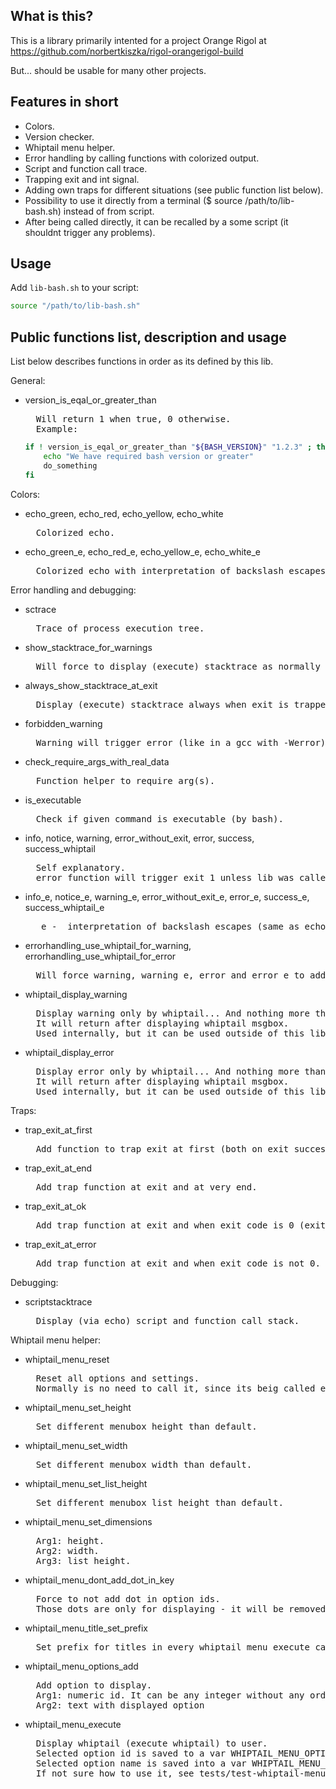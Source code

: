 ## What is this?

This is a library primarily intented for a project Orange Rigol at https://github.com/norbertkiszka/rigol-orangerigol-build

But... should be usable for many other projects.

## Features in short

- Colors.
- Version checker.
- Whiptail menu helper.
- Error handling by calling functions with colorized output.
- Script and function call trace.
- Trapping exit and int signal.
- Adding own traps for different situations (see public function list below).
- Possibility to use it directly from a terminal ($ source /path/to/lib-bash.sh) instead of from script.
- After being called directly, it can be recalled by a some script (it shouldnt trigger any problems).

## Usage
Add `lib-bash.sh` to your script:
```bash
source "/path/to/lib-bash.sh"
```

## Public functions list, description and usage

List below describes functions in order as its defined by this lib.

General:
- version_is_eqal_or_greater_than  
	<pre>  Will return 1 when true, 0 otherwise.
    Example:</pre>
	```bash
	if ! version_is_eqal_or_greater_than "${BASH_VERSION}" "1.2.3" ; then
		echo "We have required bash version or greater"
		do_something
	fi
	```
Colors:
- echo_green, echo_red, echo_yellow, echo_white  
	<pre>  Colorized echo.</pre>
- echo_green_e, echo_red_e, echo_yellow_e, echo_white_e  
	<pre>  Colorized echo with interpretation of backslash escapes (same as echo -e).</pre>

Error handling and debugging:
- sctrace  
	<pre>  Trace of process execution tree.</pre>
- show_stacktrace_for_warnings
	<pre>  Will force to display (execute) stacktrace as normally only in error and error_e.</pre>
- always_show_stacktrace_at_exit
	<pre>  Display (execute) stacktrace always when exit is trapped.</pre>
- forbidden_warning  
	<pre>  Warning will trigger error (like in a gcc with -Werror).</pre>
- check_require_args_with_real_data  
	<pre>  Function helper to require arg(s).</pre>
- is_executable  
	<pre>  Check if given command is executable (by bash).</pre>
- info, notice, warning, error_without_exit, error, success, success_whiptail  
	<pre>  Self explanatory.
    error function will trigger exit 1 unless lib was called directly from a terminal.</pre>
- info_e, notice_e, warning_e, error_without_exit_e, error_e, success_e, success_whiptail_e  
	<pre>  _e -  interpretation of backslash escapes (same as echo -e).</pre>
- errorhandling_use_whiptail_for_warning, errorhandling_use_whiptail_for_error  
	<pre>  Will force warning, warning_e, error and error_e to additionally show same message by whiptail
- whiptail_display_warning  </pre>
	<pre>  Display warning only by whiptail... And nothing more than just that.
    It will return after displaying whiptail msgbox.
    Used internally, but it can be used outside of this lib.</pre>
- whiptail_display_error  
	<pre>  Display error only by whiptail... And nothing more than just that.
    It will return after displaying whiptail msgbox.
    Used internally, but it can be used outside of this lib.</pre>

Traps:
- trap_exit_at_first  
	<pre>  Add function to trap exit at first (both on exit success and on exit error).</pre>
- trap_exit_at_end  
	<pre>  Add trap function at exit and at very end.</pre>
- trap_exit_at_ok  
	<pre>  Add trap function at exit and when exit code is 0 (exit success).</pre>
- trap_exit_at_error  
	<pre>  Add trap function at exit and when exit code is not 0.</pre>

Debugging:
- scriptstacktrace  
	<pre>  Display (via echo) script and function call stack.</pre>

Whiptail menu helper:
- whiptail_menu_reset  
	<pre>  Reset all options and settings.
    Normally is no need to call it, since its beig called everytime in function whiptail_menu_execute.</pre>
- whiptail_menu_set_height  
	<pre>  Set different menubox height than default.</pre>
- whiptail_menu_set_width  
	<pre>  Set different menubox width than default.</pre>
- whiptail_menu_set_list_height  
	<pre>  Set different menubox list height than default.</pre>
- whiptail_menu_set_dimensions  
	<pre>  Arg1: height.
    Arg2: width.
    Arg3: list height.</pre>
- whiptail_menu_dont_add_dot_in_key  
	<pre>  Force to not add dot in option ids.
    Those dots are only for displaying - it will be removed after whiptail execution.</pre>
- whiptail_menu_title_set_prefix  
	<pre>  Set prefix for titles in every whiptail_menu_execute calls (it will not be reset by whiptail_menu_reset).</pre>
- whiptail_menu_options_add  
	<pre>  Add option to display.
    Arg1: numeric id. It can be any integer without any order and is not required to start with any special number.
    Arg2: text with displayed option</pre>
- whiptail_menu_execute  
	<pre>  Display whiptail (execute whiptail) to user.
    Selected option id is saved to a var WHIPTAIL_MENU_OPTION_ID without dot (see whiptail_menu_dont_add_dot_in_key).
    Selected option name is saved into a var WHIPTAIL_MENU_OPTION_NAME.
    If not sure how to use it, see tests/test-whiptail-menu.sh</pre>
